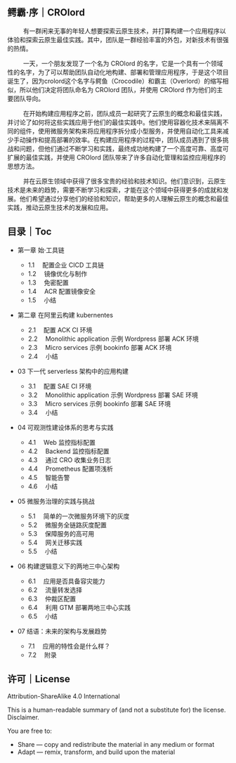 
## 鳄霸·序｜CROlord 
 &emsp;  &emsp; 有一群闲来无事的年轻人想要探索云原生技术，并打算构建一个应用程序以体验和探索云原生最佳实践。其中，团队是一群经验丰富的外包，对新技术有很强的热情。

 &emsp;  &emsp; 一天，一个朋友发现了一个名为 CROlord 的名字，它是一个具有一个领域性的名字，为了可以帮助团队自动化地构建、部署和管理应用程序，于是这个项目诞生了，因为crolord这个名字与鳄鱼（Crocodile）和霸主（Overlord）的缩写相似，所以他们决定将团队命名为 CROlord 团队，并使用 CROlord 作为他们的主要团队导向。
 
  &emsp;  &emsp; 在开始构建应用程序之前，团队成员一起研究了云原生的概念和最佳实践，并讨论了如何将这些实践应用于他们的最佳实践中。他们使用容器化技术来隔离不同的组件，使用微服务架构来将应用程序拆分成小型服务，并使用自动化工具来减少手动操作和提高部署的效率。在构建应用程序的过程中，团队成员遇到了很多挑战和问题，但他们通过不断学习和实践，最终成功地构建了一个高度可靠、高度可扩展的最佳实践，并使用 CROlord 团队带来了许多自动化管理和监控应用程序的思想方法。

 &emsp;  &emsp; 并在云原生领域中获得了很多宝贵的经验和技术知识。他们意识到，云原生技术是未来的趋势，需要不断学习和探索，才能在这个领域中获得更多的成就和发展。他们希望通过分享他们的经验和知识，帮助更多的人理解云原生的概念和最佳实践，推动云原生技术的发展和应用。
  
  
## 目录｜Toc

- 第一章 始·工具链
   - 1.1 &emsp;配置企业 CICD 工具链
   - 1.2 &emsp;镜像优化与制作
   - 1.3 &emsp;免密配置
   - 1.4 &emsp;ACR 配置镜像安全
   - 1.5 &emsp;小结
  
- 第二章 在阿里云构建 kubernentes 
   - 2.1 &emsp;配置 ACK CI 环境
   - 2.2 &emsp;Monolithic application 示例 Wordpress 部署 ACK 环境
   - 2.3 &emsp;Micro services 示例 bookinfo 部署 ACK 环境
   - 2.4 &emsp;小结
   
- 03 下一代 serverless 架构中的应用构建
   - 3.1 &emsp;配置 SAE CI 环境
   - 3.2 &emsp;Monolithic application 示例 Wordpress 部署 SAE 环境
   - 3.3 &emsp;Micro services 示例 bookinfo 部署 SAE 环境
   - 3.4 &emsp;小结
 
- 04 可观测性建设体系的思考与实践
   - 4.1 &emsp;Web 监控指标配置
   - 4.2 &emsp;Backend 监控指标配置
   - 4.3 &emsp;通过 CRO 收集业务日志
   - 4.4 &emsp;Prometheus 配置项浅析
   - 4.5 &emsp;智能告警
   - 4.6 &emsp;小结

- 05 微服务治理的实践与挑战
   - 5.1 &emsp;简单的一次微服务环境下的灰度
   - 5.2 &emsp;微服务全链路灰度配置
   - 5.3 &emsp;保障服务的高可用
   - 5.4 &emsp;网关迁移实践
   - 5.5 &emsp;小结

- 06 构建逻辑意义下的两地三中心架构
   - 6.1 &emsp;应用是否具备容灾能力
   - 6.2 &emsp;流量转发选择
   - 6.3 &emsp;仲裁区配置
   - 6.4 &emsp;利用 GTM 部署两地三中心实践
   - 6.5 &emsp;小结

- 07 结语：未来的架构与发展趋势
   - 7.1 &emsp;应用的特性会是什么样？
   - 7.2 &emsp;附录
   

## 许可｜License

Attribution-ShareAlike 4.0 International

This is a human-readable summary of (and not a substitute for) the license. Disclaimer.

You are free to:

- Share — copy and redistribute the material in any medium or format
- Adapt — remix, transform, and build upon the material




